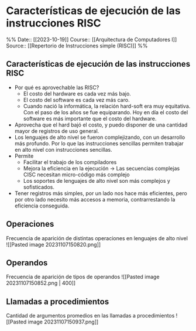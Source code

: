 # Características de ejecución de las instrucciones RISC

%%
Date:: [[2023-10-19]]
Course:: [[Arquitectura de Computadores I]]
Source:: [[Repertorio de Instrucciones simple (RISC)]]
%%

## Características de ejecución de las instrucciones RISC
- Por qué es aprovechable las RISC?
	- El costo del hardware es cada vez más bajo.
	- El costo del software es cada vez más caro.
	- Cuando nació la informática, la relación hard-soft era muy equitativa. Con el paso de los años se fue equiparando. Hoy en día el costo del software es más importante que el costo del hardware.
- Aprovecha que el hard bajó el costo, y puedo disponer de una cantidad mayor de registros de uso general. 
- Los lenguajes de alto nivel se fueron complejizando, con un desarrollo más profundo. Por lo que las instrucciones sencillas permiten trabajar en alto nivel con instrucciones sencillas.
- Permite
	- Facilitar el trabajo de los compiladores
	- Mejora la eficiencia en la ejecución -> Las secuencias complejas CISC necesitan micro-código más complejo
	- Los soportes de lenguajes de alto nivel son más complejos y sofisticados.
- Tener registros más simples, por un lado nos hace más eficientes, pero por otro lado necesito más accesos a memoria, contrarrestando la eficiencia conseguida.

## Operaciones
Frecuencia de aparición de distintas operaciones en lenguajes de alto nivel
![[Pasted image 20231107150820.png]]

## Operandos
Frecuencia de aparición de tipos de operandos
![[Pasted image 20231107150852.png | 400]]

## Llamadas a procedimientos
Cantidad de argumentos promedios en las llamadas a procedimientos
![[Pasted image 20231107150937.png]]
